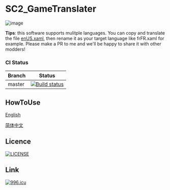 SC2_GameTranslater
=====================
![image](https://github.com/Whimsyduke/SC2_GameTranslater/blob/master/HowtoUse/Image/Froggy&Catty_Logo.png)

**Tips**: this software supports mulitple languages. You can copy and translate the file [enUS.xaml](https://github.com/Whimsyduke/SC2_GameTranslater/blob/master/SC2_GameTranslater/Language/enUS.xaml), then rename it as your target language like frFR.xaml for example. Please make a PR to me and we'll be happy to share it with other modders!

### CI Status
| Branch | Status |
| ------ | ------- |
| master | [![Build status](https://ci.appveyor.com/api/projects/status/pra1v3b65rifuwol/branch/master?svg=true)](https://ci.appveyor.com/project/Whimsyduke/sc2-gametranslater/branch/master) |

## HowToUse
[English](https://github.com/Whimsyduke/SC2_GameTranslater/blob/master/HowtoUse/Readme_enUS.md)

[简体中文](https://github.com/Whimsyduke/SC2_GameTranslater/blob/master/HowtoUse/Readme_zhCN.md)

## Licence
[![LICENSE](https://img.shields.io/badge/license-NPL%20(The%20996%20Prohibited%20License)-blue.svg)](https://github.com/996icu/996.ICU/blob/master/LICENSE)

## Link
[![996.icu](https://img.shields.io/badge/link-996.icu-red.svg)](https://996.icu)

>>>>>>>>>>>>>>>>>>>>>>>>>>>>>>>>>>>
